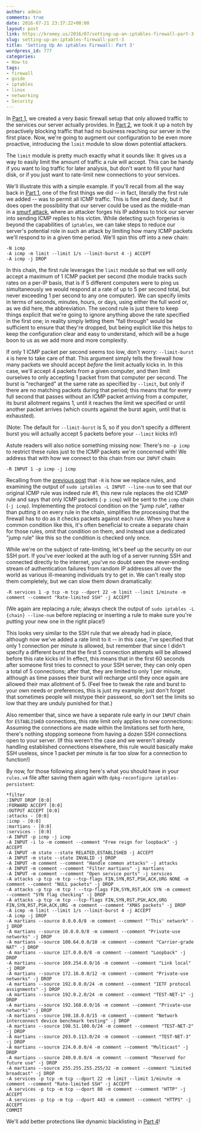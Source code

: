 ```yaml
---
author: admin
comments: true
date: 2016-07-21 23:37:22+00:00
layout: post
link: https://kromey.us/2016/07/setting-up-an-iptables-firewall-part-3-777.html
slug: setting-up-an-iptables-firewall-part-3
title: 'Setting Up An iptables Firewall: Part 3'
wordpress_id: 777
categories:
- How-to
tags:
- firewall
- guide
- iptables
- linux
- networking
- Security
---
```


In [Part 1](https://kromey.us/2016/07/setting-up-an-iptables-firewall-part-1-751.html), we created a very basic firewall setup that only allowed traffic to the services our server actually provides. In [Part 2](https://kromey.us/2016/07/setting-up-an-iptables-firewall-part-2-759.html), we took it up a notch by proactively blocking traffic that had no business reaching our server in the first place. Now, we're going to augment our configuration to be even more proactive, introducing the `limit` module to slow down potential attackers.

The `limit` module is pretty much exactly what it sounds like: It gives us a way to easily limit the amount of traffic a rule will accept. This can be handy if you want to log traffic for later analysis, but don't want to fill your hard disk, or if you just want to rate-limit new connections to your services.

We'll illustrate this with a simple example. If you'll recall from all the way back in [Part 1](https://kromey.us/2016/07/setting-up-an-iptables-firewall-part-1-751.html), one of the first things we did -- in fact, literally the first rule we added -- was to permit all ICMP traffic. This is fine and dandy, but it does open the possibility that our server could be used as the middle-man in a [smurf attack](https://en.wikipedia.org/wiki/Smurf_attack), where an attacker forges his IP address to trick our server into sending ICMP replies to his victim. While detecting such forgeries is beyond the capabilities of `iptables`, we can take steps to reduce our server's potential role in such an attack by limiting how many ICMP packets we'll respond to in a given time period. We'll spin this off into a new chain:


    
    
    -N icmp
    -A icmp -m limit --limit 1/s --limit-burst 4 -j ACCEPT
    -A icmp -j DROP
    



In this chain, the first rule leverages the `limit` module so that we will only accept a maximum of 1 ICMP packet per second (the module tracks such rates on a per-IP basis, that is if 5 different computers were to ping us simultaneously we would respond at a rate of up to 5 per second total, but never exceeding 1 per second to any one computer). We can specify limits in terms of seconds, minutes, hours, or days, using either the full word or, as we did here, the abbreviation. The second rule is just there to keep things explicit that we're going to ignore anything above the rate specified in the first one; in reality simply letting them "fall through" would be sufficient to ensure that they're dropped, but being explicit like this helps to keep the configuration clear and easy to understand, which will be a huge boon to us as we add more and more complexity.

If only 1 ICMP packet per second seems too low, don't worry: `--limit-burst 4` is here to take care of that. This argument simply tells the firewall how many packets we should accept _before_ the limit actually kicks in. In this case, we'll accept 4 packets from a given computer, and then limit ourselves to only accepting 1 packet from that computer per second. The burst is "recharged" at the same rate as specified by `--limit`, but only if there are no matching packets during that period; this means that for every full second that passes without an ICMP packet arriving from a computer, its burst allotment regains 1, until it reaches the limit we specified or until another packet arrives (which counts against the burst again, until that is exhausted).

(Note: The default for `--limit-burst` is 5, so if you don't specify a different burst you will actually accept 5 packets before your `--limit` kicks in!)

Astute readers will also notice something missing now: There's no `-p icmp` to restrict these rules just to the ICMP packets we're concerned with! We address that with how we connect to this chain from our `INPUT` chain:


    
    
    -R INPUT 1 -p icmp -j icmp
    



Recalling from the [previous post](https://kromey.us/2016/07/setting-up-an-iptables-firewall-part-2-759.html) that `-R` is how we replace rules, and examining the output of `sudo iptables -L INPUT --line-num` to see that our original ICMP rule was indeed rule #1, this new rule replaces the old ICMP rule and says that only ICMP packets (`-p icmp`) will be sent to the `icmp` chain (`-j icmp`). Implementing the protocol condition on the "jump rule", rather than putting it on every rule in the chain, simplifies the processing that the firewall has to do as it checks packets against each rule. When you have a common condition like this, it's often beneficial to create a separate chain for those rules, omit that condition on them, and instead use a dedicated "jump rule" like this so the condition is checked only once.

While we're on the subject of rate-limiting, let's beef up the security on our SSH port. If you've ever looked at the auth log of a server running SSH and connected directly to the internet, you've no doubt seen the never-ending stream of authentication failures from random IP addresses all over the world as various ill-meaning individuals try to get in. We can't really stop them completely, but we can slow them down dramatically:


    
    
    -R services 1 -p tcp -m tcp --dport 22 -m limit --limit 1/minute -m comment --comment "Rate-limited SSH" -j ACCEPT
    



(We again are replacing a rule; always check the output of `sudo iptables -L {chain} --line-num` before replacing or inserting a rule to make sure you're putting your new one in the right place!)

This looks very similar to the SSH rule that we already had in place, although now we've added a rate limit to it -- in this case, I've specified that only 1 connection per minute is allowed, but remember that since I didn't specify a different burst that the first 5 connection attempts will be allowed before this rate kicks in! In effect, this means that in the first 60 seconds after someone first tries to connect to your SSH server, they can only open a total of 5 connections; after that, they are limited to only 1 per minute, although as time passes their burst will recharge until they once again are allowed their max allotment of 5. (Feel free to tweak the rate and burst to your own needs or preferences, this is just my example; just don't forget that sometimes people will mistype their password, so don't set the limits so low that they are unduly punished for that.)

Also remember that, since we have a separate rule early in our `INPUT` chain for `ESTABLISHED` connections, this rate limit only applies to _new_ connections: Assuming the connections are made within the limitations set forth here, there's nothing stopping someone from having a dozen SSH connections open to your server. (If this weren't the case and we weren't already handling established connections elsewhere, this rule would basically make SSH useless, since 1 packet per minute is far too slow for a connection to function!)

By now, for those following along here's what you should have in your `rules.v4` file after saving them again with `dpkg-reconfigure iptables-persistent`:


    
    
    *filter
    :INPUT DROP [0:0]
    :FORWARD ACCEPT [0:0]
    :OUTPUT ACCEPT [0:0]
    :attacks - [0:0]
    :icmp - [0:0]
    :martians - [0:0]
    :services - [0:0]
    -A INPUT -p icmp -j icmp
    -A INPUT -i lo -m comment --comment "Free reign for loopback" -j ACCEPT
    -A INPUT -m state --state RELATED,ESTABLISHED -j ACCEPT
    -A INPUT -m state --state INVALID -j DROP
    -A INPUT -m comment --comment "Handle common attacks" -j attacks
    -A INPUT -m comment --comment "Filter martians" -j martians
    -A INPUT -m comment --comment "Open service ports" -j services
    -A attacks -p tcp -m tcp --tcp-flags FIN,SYN,RST,PSH,ACK,URG NONE -m comment --comment "NULL packets" -j DROP
    -A attacks -p tcp -m tcp ! --tcp-flags FIN,SYN,RST,ACK SYN -m comment --comment "SYN flag checking" -j DROP
    -A attacks -p tcp -m tcp --tcp-flags FIN,SYN,RST,PSH,ACK,URG FIN,SYN,RST,PSH,ACK,URG -m comment --comment "XMAS packets" -j DROP
    -A icmp -m limit --limit 1/s --limit-burst 4 -j ACCEPT
    -A icmp -j DROP
    -A martians --source 0.0.0.0/8 -m comment --comment "'This' network" -j DROP
    -A martians --source 10.0.0.0/8 -m comment --comment "Private-use networks" -j DROP
    -A martians --source 100.64.0.0/10 -m comment --comment "Carrier-grade NAT" -j DROP
    -A martians --source 127.0.0.0/8 -m comment --comment "Loopback" -j DROP
    -A martians --source 169.254.0.0/16 -m comment --comment "Link local" -j DROP
    -A martians --source 172.16.0.0/12 -m comment --comment "Private-use networks" -j DROP
    -A martians --source 192.0.0.0/24 -m comment --comment "IETF protocol assignments" -j DROP
    -A martians --source 192.0.2.0/24 -m comment --comment "TEST-NET-1" -j DROP
    -A martians --source 192.168.0.0/16 -m comment --comment "Private-use networks" -j DROP
    -A martians --source 198.18.0.0/15 -m comment --comment "Network interconnect device benchmark testing" -j DROP
    -A martians --source 198.51.100.0/24 -m comment --comment "TEST-NET-2" -j DROP
    -A martians --source 203.0.113.0/24 -m comment --comment "TEST-NET-3" -j DROP
    -A martians --source 224.0.0.0/4 -m comment --comment "Multicast" -j DROP
    -A martians --source 240.0.0.0/4 -m comment --comment "Reserved for future use" -j DROP
    -A martians --source 255.255.255.255/32 -m comment --comment "Limited broadcast" -j DROP
    -A services -p tcp -m tcp --dport 22 -m limit --limit 1/minute -m comment --comment "Rate-limited SSH" -j ACCEPT
    -A services -p tcp -m tcp --dport 80 -m comment --comment "HTTP" -j ACCEPT
    -A services -p tcp -m tcp --dport 443 -m comment --comment "HTTPS" -j ACCEPT
    COMMIT
    



We'll add better protections like dynamic blacklisting in [Part 4](https://kromey.us/2016/07/setting-up-an-iptables-firewall-part-4-789.html)!
